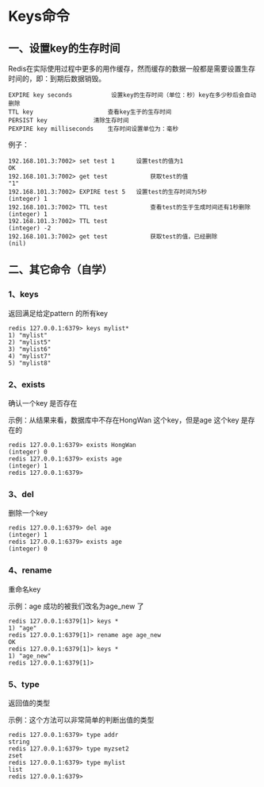 # Keys命令
## 一、设置key的生存时间
Redis在实际使用过程中更多的用作缓存，然而缓存的数据一般都是需要设置生存时间的，即：到期后数据销毁。
```
EXPIRE key seconds			 设置key的生存时间（单位：秒）key在多少秒后会自动删除
TTL key 					查看key生于的生存时间
PERSIST key				清除生存时间 
PEXPIRE key milliseconds	生存时间设置单位为：毫秒
```

例子：
```
192.168.101.3:7002> set test 1		设置test的值为1
OK
192.168.101.3:7002> get test			获取test的值
"1"
192.168.101.3:7002> EXPIRE test 5	设置test的生存时间为5秒
(integer) 1
192.168.101.3:7002> TTL test			查看test的生于生成时间还有1秒删除
(integer) 1
192.168.101.3:7002> TTL test
(integer) -2
192.168.101.3:7002> get test			获取test的值，已经删除
(nil)
```

## 二、其它命令（自学）
### 1、keys
返回满足给定pattern 的所有key
```
redis 127.0.0.1:6379> keys mylist*
1) "mylist"
2) "mylist5"
3) "mylist6"
4) "mylist7"
5) "mylist8"
```

### 2、exists
确认一个key 是否存在

示例：从结果来看，数据库中不存在HongWan 这个key，但是age 这个key 是存在的
```
redis 127.0.0.1:6379> exists HongWan
(integer) 0
redis 127.0.0.1:6379> exists age
(integer) 1
redis 127.0.0.1:6379>
```

### 3、del
删除一个key
```
redis 127.0.0.1:6379> del age
(integer) 1
redis 127.0.0.1:6379> exists age
(integer) 0
```

### 4、rename
重命名key

示例：age 成功的被我们改名为age_new 了
```
redis 127.0.0.1:6379[1]> keys *
1) "age"
redis 127.0.0.1:6379[1]> rename age age_new
OK
redis 127.0.0.1:6379[1]> keys *
1) "age_new"
redis 127.0.0.1:6379[1]>
```

### 5、type
返回值的类型

示例：这个方法可以非常简单的判断出值的类型
```
redis 127.0.0.1:6379> type addr
string
redis 127.0.0.1:6379> type myzset2
zset
redis 127.0.0.1:6379> type mylist
list
redis 127.0.0.1:6379>
```




